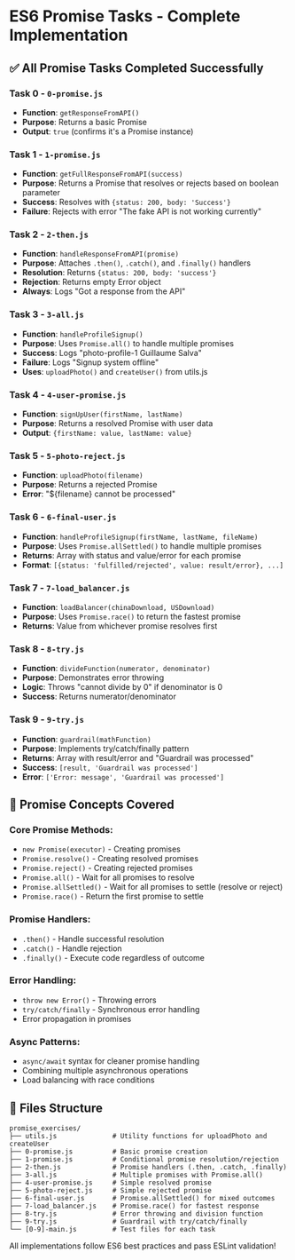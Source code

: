 # ES6 Promise Tasks - Complete Implementation

## ✅ All Promise Tasks Completed Successfully

### **Task 0** - `0-promise.js`
- **Function**: `getResponseFromAPI()`
- **Purpose**: Returns a basic Promise
- **Output**: `true` (confirms it's a Promise instance)

### **Task 1** - `1-promise.js`
- **Function**: `getFullResponseFromAPI(success)`
- **Purpose**: Returns a Promise that resolves or rejects based on boolean parameter
- **Success**: Resolves with `{status: 200, body: 'Success'}`
- **Failure**: Rejects with error "The fake API is not working currently"

### **Task 2** - `2-then.js`
- **Function**: `handleResponseFromAPI(promise)`
- **Purpose**: Attaches `.then()`, `.catch()`, and `.finally()` handlers
- **Resolution**: Returns `{status: 200, body: 'success'}`
- **Rejection**: Returns empty Error object
- **Always**: Logs "Got a response from the API"

### **Task 3** - `3-all.js`
- **Function**: `handleProfileSignup()`
- **Purpose**: Uses `Promise.all()` to handle multiple promises
- **Success**: Logs "photo-profile-1 Guillaume Salva"
- **Failure**: Logs "Signup system offline"
- **Uses**: `uploadPhoto()` and `createUser()` from utils.js

### **Task 4** - `4-user-promise.js`
- **Function**: `signUpUser(firstName, lastName)`
- **Purpose**: Returns a resolved Promise with user data
- **Output**: `{firstName: value, lastName: value}`

### **Task 5** - `5-photo-reject.js`
- **Function**: `uploadPhoto(filename)`
- **Purpose**: Returns a rejected Promise
- **Error**: "${filename} cannot be processed"

### **Task 6** - `6-final-user.js`
- **Function**: `handleProfileSignup(firstName, lastName, fileName)`
- **Purpose**: Uses `Promise.allSettled()` to handle multiple promises
- **Returns**: Array with status and value/error for each promise
- **Format**: `[{status: 'fulfilled/rejected', value: result/error}, ...]`

### **Task 7** - `7-load_balancer.js`
- **Function**: `loadBalancer(chinaDownload, USDownload)`
- **Purpose**: Uses `Promise.race()` to return the fastest promise
- **Returns**: Value from whichever promise resolves first

### **Task 8** - `8-try.js`
- **Function**: `divideFunction(numerator, denominator)`
- **Purpose**: Demonstrates error throwing
- **Logic**: Throws "cannot divide by 0" if denominator is 0
- **Success**: Returns numerator/denominator

### **Task 9** - `9-try.js`
- **Function**: `guardrail(mathFunction)`
- **Purpose**: Implements try/catch/finally pattern
- **Returns**: Array with result/error and "Guardrail was processed"
- **Success**: `[result, 'Guardrail was processed']`
- **Error**: `['Error: message', 'Guardrail was processed']`

## 🎯 Promise Concepts Covered

### **Core Promise Methods**:
- `new Promise(executor)` - Creating promises
- `Promise.resolve()` - Creating resolved promises
- `Promise.reject()` - Creating rejected promises
- `Promise.all()` - Wait for all promises to resolve
- `Promise.allSettled()` - Wait for all promises to settle (resolve or reject)
- `Promise.race()` - Return the first promise to settle

### **Promise Handlers**:
- `.then()` - Handle successful resolution
- `.catch()` - Handle rejection
- `.finally()` - Execute code regardless of outcome

### **Error Handling**:
- `throw new Error()` - Throwing errors
- `try/catch/finally` - Synchronous error handling
- Error propagation in promises

### **Async Patterns**:
- `async/await` syntax for cleaner promise handling
- Combining multiple asynchronous operations
- Load balancing with race conditions

## 📁 Files Structure

```
promise_exercises/
├── utils.js              # Utility functions for uploadPhoto and createUser
├── 0-promise.js          # Basic promise creation
├── 1-promise.js          # Conditional promise resolution/rejection  
├── 2-then.js             # Promise handlers (.then, .catch, .finally)
├── 3-all.js              # Multiple promises with Promise.all()
├── 4-user-promise.js     # Simple resolved promise
├── 5-photo-reject.js     # Simple rejected promise
├── 6-final-user.js       # Promise.allSettled() for mixed outcomes
├── 7-load_balancer.js    # Promise.race() for fastest response
├── 8-try.js              # Error throwing and division function
├── 9-try.js              # Guardrail with try/catch/finally
└── [0-9]-main.js         # Test files for each task
```

All implementations follow ES6 best practices and pass ESLint validation!
